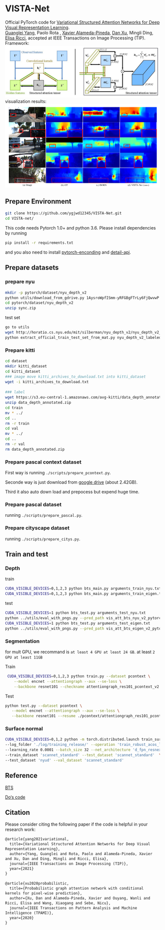 # VISTA-Net
Official PyTorch code for [Variational Structured Attention Networks for Deep Visual Representation Learning](https://arxiv.org/pdf/2103.03510.pdf). <br>
[Guanglei Yang](https://scholar.google.com/citations?user=DHgNKnAAAAAJ&hl=en), Paolo Rota , [Xavier Alameda-Pineda](http://xavirema.eu/students/), [Dan Xu](https://www.danxurgb.net/), Mingli Ding, [Elisa Ricci](https://scholar.google.com/citations?hl=en&user=xf1T870AAAAJ&view_op=list_works&sortby=pubdate), accepted at IEEE Transactions on Image Processing (TIP). <br>
Framework:
![image]( ./img/vista-net-inference.jpg)
visualization results: 
![image]( ./img/vis.png)

## Prepare Environment
```bash
git clone https://github.com/ygjwd12345/VISTA-Net.git
cd VISTA-net/
```

This code needs Pytorch 1.0+ and python 3.6. Please install dependencies by running
```bash
pip install -r requirements.txt
```
 and you also need to install [pytorch-enconding](https://github.com/zhanghang1989/PyTorch-Encoding) and [detail-api](https://github.com/zhanghang1989/detail-api).
## Prepare datasets
### prepare nyu
```bash
mkdir -p pytorch/dataset/nyu_depth_v2
python utils/download_from_gdrive.py 1AysroWpfISmm-yRFGBgFTrLy6FjQwvwP pytorch/dataset/nyu_depth_v2/sync.zip
cd pytorch/dataset/nyu_depth_v2
unzip sync.zip
```
test set
```bash
go to utils
wget http://horatio.cs.nyu.edu/mit/silberman/nyu_depth_v2/nyu_depth_v2_labeled.mat
python extract_official_train_test_set_from_mat.py nyu_depth_v2_labeled.mat splits.mat ../pytorch/dataset/nyu_depth_v2/official_splits/

```
### Prepare kitti
```bash
cd dataset
mkdir kitti_dataset
cd kitti_dataset
### image move kitti_archives_to_download.txt into kitti_dataset
wget -i kitti_archives_to_download.txt

### label
wget https://s3.eu-central-1.amazonaws.com/avg-kitti/data_depth_annotated.zip
unzip data_depth_annotated.zip
cd train
mv * ../
cd ..  
rm -r train
cd val
mv * ../
cd ..
rm -r val
rm data_depth_annotated.zip
```
### Prepare pascal context dataset

First way is running `./scripts/prepare_pcontext.py`.

Seconde way is just download from [google drive](https://drive.google.com/open?id=13TLw6TR22K8CwUOOLEvPyOJ9SnjUg0Tx) (about 2.42GB).

Third it also auto down load and prepocess but expend huge time.
### Prepare pascal dataset
 running `./scripts/prepare_pascal.py`.
 
### Prepare cityscape dataset
 running `./scripts/prepare_citys.py`.

## Train and test

### Depth
train
```bash
CUDA_VISIBLE_DEVICES=0,1,2,3 python bts_main.py arguments_train_nyu.txt
CUDA_VISIBLE_DEVICES=0,1,2,3 python bts_main.py arguments_train_eigen.txt
```
 test
```bash
CUDA_VISIBLE_DEVICES=1 python bts_test.py arguments_test_nyu.txt
python ../utils/eval_with_pngs.py --pred_path vis_att_bts_nyu_v2_pytorch_att/raw/ --gt_path ../../dataset/nyu_depth_v2/official_splits/test/ --dataset nyu --min_depth_eval 1e-3 --max_depth_eval 10 --eigen_crop
CUDA_VISIBLE_DEVICES=1 python bts_test.py arguments_test_eigen.txt
python ../utils/eval_with_pngs.py --pred_path vis_att_bts_eigen_v2_pytorch_att/raw/ --gt_path ./dataset/kitti_dataset/ --dataset kitti --min_depth_eval 1e-3 --max_depth_eval 80 --do_kb_crop --garg_crop
```
### Segmentation
for mult GPU, we recommand is `at least 4 GPU at least 24 GB`. at least `2 GPU at least 11GB`

Train
```bash
 CUDA_VISIBLE_DEVICES=0,1,2,3 python train.py --dataset pcontext \
    --model encnet --attentiongraph --aux --se-loss \
    --backbone resnet101 --checkname attentiongraph_res101_pcontext_v2
 ```
 Test
 ```bash
 python test.py --dataset pcontext \
    --model encnet --attentiongraph --aux --se-loss \
    --backbone resnet101 --resume ./pcontext/attentiongraph_res101_pcontext_v2/model_best.pth.tar --split val --mode testval --ms
 ```
### Surface normal
 ```bash
CUDA_VISIBLE_DEVICES=0,1,2 python -m torch.distributed.launch train_surface_normal.py\
 --log_folder './log/training_release/' --operation 'train_robust_acos_loss' \
 --learning_rate 0.0001 --batch_size 32 --net_architecture 'd_fpn_resnext101' \
 --train_dataset 'scannet_standard' --test_dataset 'scannet_standard'  \
 --test_dataset 'nyud' --val_dataset 'scannet_standard'
 ```

## Reference
[BTS](https://github.com/cogaplex-bts/bts)

[Do‘s code](https://github.com/MARSLab-UMN/TiltedImageSurfaceNormal)


## Citation
Please consider citing the following paper if the code is helpful in your research work:
```
@article{yang2021variational,
  title={Variational Structured Attention Networks for Deep Visual Representation Learning},
  author={Yang, Guanglei and Rota, Paolo and Alameda-Pineda, Xavier and Xu, Dan and Ding, Mingli and Ricci, Elisa},
  journal={IEEE Transactions on Image Processing (TIP)},
  year={2021}
}

@article{xu2020probabilistic,
  title={Probabilistic graph attention network with conditional kernels for pixel-wise prediction},
  author={Xu, Dan and Alameda-Pineda, Xavier and Ouyang, Wanli and Ricci, Elisa and Wang, Xiaogang and Sebe, Nicu},
  journal={IEEE Transactions on Pattern Analysis and Machine Intelligence (TPAMI)},
  year={2020}
}
```
